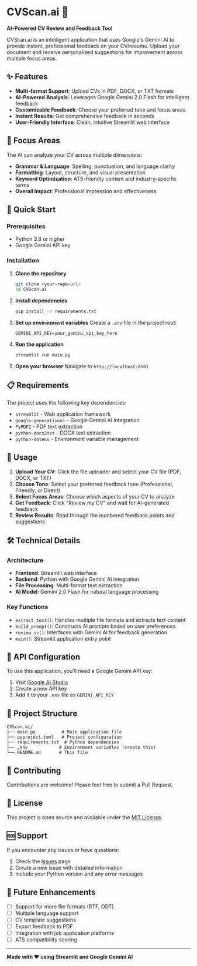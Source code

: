 # CVScan.ai 🤖

**AI-Powered CV Review and Feedback Tool**

CVScan.ai is an intelligent application that uses Google's Gemini AI to provide instant, professional feedback on your CV/resume. Upload your document and receive personalized suggestions for improvement across multiple focus areas.

## ✨ Features

- **Multi-format Support**: Upload CVs in PDF, DOCX, or TXT formats
- **AI-Powered Analysis**: Leverages Google Gemini 2.0 Flash for intelligent feedback
- **Customizable Feedback**: Choose your preferred tone and focus areas
- **Instant Results**: Get comprehensive feedback in seconds
- **User-Friendly Interface**: Clean, intuitive Streamlit web interface

## 🎯 Focus Areas

The AI can analyze your CV across multiple dimensions:

- **Grammar & Language**: Spelling, punctuation, and language clarity
- **Formatting**: Layout, structure, and visual presentation
- **Keyword Optimization**: ATS-friendly content and industry-specific terms
- **Overall Impact**: Professional impression and effectiveness

## 🚀 Quick Start

### Prerequisites

- Python 3.8 or higher
- Google Gemini API key

### Installation

1. **Clone the repository**
   ```bash
   git clone <your-repo-url>
   cd CVScan.ai
   ```

2. **Install dependencies**
   ```bash
   pip install -r requirements.txt
   ```

3. **Set up environment variables**
   Create a `.env` file in the project root:
   ```env
   GEMINI_API_KEY=your_gemini_api_key_here
   ```

4. **Run the application**
   ```bash
   streamlit run main.py
   ```

5. **Open your browser**
   Navigate to `http://localhost:8501`

## 📋 Requirements

The project uses the following key dependencies:

- `streamlit` - Web application framework
- `google-generativeai` - Google Gemini AI integration
- `PyPDF2` - PDF text extraction
- `python-docx2txt` - DOCX text extraction
- `python-dotenv` - Environment variable management

## 🔧 Usage

1. **Upload Your CV**: Click the file uploader and select your CV file (PDF, DOCX, or TXT)
2. **Choose Tone**: Select your preferred feedback tone (Professional, Friendly, or Direct)
3. **Select Focus Areas**: Choose which aspects of your CV to analyze
4. **Get Feedback**: Click "Review my CV" and wait for AI-generated feedback
5. **Review Results**: Read through the numbered feedback points and suggestions

## 🛠️ Technical Details

### Architecture

- **Frontend**: Streamlit web interface
- **Backend**: Python with Google Gemini AI integration
- **File Processing**: Multi-format text extraction
- **AI Model**: Gemini 2.0 Flash for natural language processing

### Key Functions

- `extract_text()`: Handles multiple file formats and extracts text content
- `build_prompt()`: Constructs AI prompts based on user preferences
- `review_cv()`: Interfaces with Gemini AI for feedback generation
- `main()`: Streamlit application entry point

## 🔑 API Configuration

To use this application, you'll need a Google Gemini API key:

1. Visit [Google AI Studio](https://makersuite.google.com/app/apikey)
2. Create a new API key
3. Add it to your `.env` file as `GEMINI_API_KEY`

## 📁 Project Structure

```
CVScan.ai/
├── main.py          # Main application file
├── pyproject.toml   # Project configuration
├── requirements.txt  # Python dependencies
├── .env            # Environment variables (create this)
└── README.md       # This file
```

## 🤝 Contributing

Contributions are welcome! Please feel free to submit a Pull Request.

## 📄 License

This project is open source and available under the [MIT License](LICENSE).

## 🆘 Support

If you encounter any issues or have questions:

1. Check the [Issues](https://github.com/yourusername/CVScan.ai/issues) page
2. Create a new issue with detailed information
3. Include your Python version and any error messages

## 🔮 Future Enhancements

- [ ] Support for more file formats (RTF, ODT)
- [ ] Multiple language support
- [ ] CV template suggestions
- [ ] Export feedback to PDF
- [ ] Integration with job application platforms
- [ ] ATS compatibility scoring

---

**Made with ❤️ using Streamlit and Google Gemini AI**
